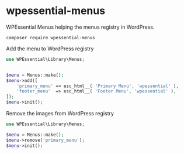 # wpessential-menus
WPEssential Menus helping the menus registry in WordPress.

`composer require wpessential-menus`

Add the menu to WordPress registry

```php
use WPEssential\Library\Menus;


$menu = Menus::make();
$menu->add([
    'primary_menu' => esc_html__( 'Primary Menu', 'wpessential' ),
    'footer_menu'  => esc_html__( 'Footer Menu', 'wpessential' ),
]);
$menu->init();
```

Remove the images from WordPress registry

```php
use WPEssential\Library\Menus;

$menu = Menus::make();
$menu->remove('primary_menu');
$menu->init();
```
